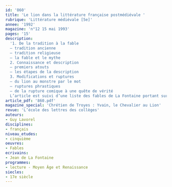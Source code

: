 ```yaml
---
id: '860'
title: 'Le lion dans la littérature française postmédiévale '
rubrique: 'Littérature médiévale [5e]'
annee: '1992'
magazine: 'n°12 15 mai 1993'
pages: '15'
description: 
  '1. De la tradition à la fable
  – tradition ancienne
  – tradition religieuse
  – la fable et le mythe
  2. Connaissance et description
  – premiers atouts
  – les étapes de la description
  3. Modifications et ruptures
  – du lion au monstre par le mot
  – ruptures phrastiques
  – de la rupture comique à une quête de vérité
  L’article est suivi d’une liste des fables de La Fontaine portant sur le lion.'
article_pdf: '860.pdf'
magazine_special: 'Chrétien de Troyes : Yvain, le Chevalier au Lion'
revue: 'L’école des lettres des collèges'
auteurs:
- Guy Lavorel
disciplines:
- français
niveau_etudes:
- cinquième
oeuvres:
- Fables
ecrivains:
- Jean de La Fontaine
programmes:
- lecture - Moyen Âge et Renaissance
siecles:
- 17e siècle
---
```

